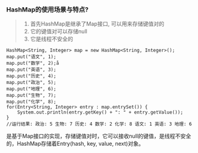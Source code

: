 ### HashMap的使用场景与特点?

> 1. 首先HashMap是继承了Map接口, 可以用来存储键值对的
> 2. 它的键值对可以存储null
> 3. 它是线程不安全的

```
HashMap<String, Integer> map = new HashMap<String, Integer>();
map.put("语文", 1);
map.put("数学", 2);å
map.put("英语", 3);
map.put("历史", 4);
map.put("政治", 5);
map.put("地理", 6);
map.put("生物", 7);
map.put("化学", 8);
for(Entry<String, Integer> entry : map.entrySet()) {
    System.out.println(entry.getKey() + ": " + entry.getValue());
}
//运行结果: 政治: 5 生物: 7 历史: 4 数学: 2 化学: 8 语文: 1 英语: 3 地理: 6
```

是基于Map接口的实现，存储键值对时，它可以接收null的键值，是线程不安全的，HashMap存储着Entry(hash, key, value, next)对象。
